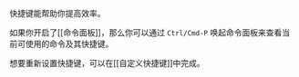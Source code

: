 快捷键能帮助你提高效率。

如果你开启了[[命令面板]]，那么你可以通过 `Ctrl/Cmd-P` 唤起命令面板来查看当前可使用的命令及其快捷键。

想要重新设置快捷键，可以在[[自定义快捷键]]中完成。